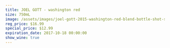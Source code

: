 ```yaml
---
title: JOEL GOTT - washington red
size: 750mL
image: /assets/images/joel-gott-2015-washington-red-blend-bottle-shot-sidebar.png
reg_price: $16.99
special_price: $12.99
expiration_date: 2017-10-18 00:00:00
show_wine: true
---
```



